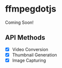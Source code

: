 # ffmpegdotjs

Coming Soon!

## API Methods

- [x] Video Conversion
- [x] Thumbnail Generation
- [x] Image Capturing
